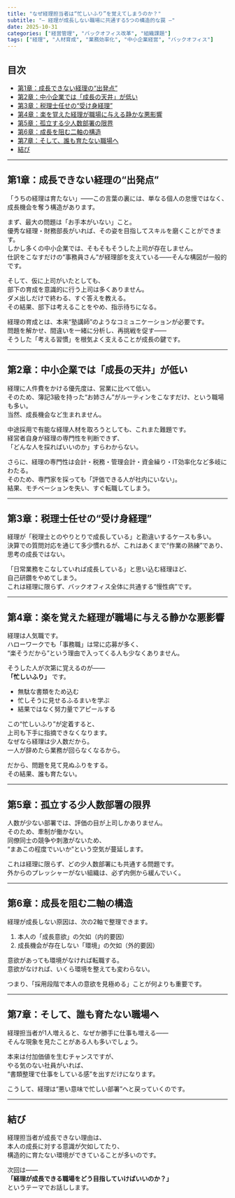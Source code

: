 ```yaml
---
title: "なぜ経理担当者は“忙しいふり”を覚えてしまうのか？"
subtitle: "― 経理が成長しない職場に共通する5つの構造的な罠 ―"
date: 2025-10-31
categories: ["経営管理", "バックオフィス改革", "組織課題"]
tags: ["経理", "人材育成", "業務効率化", "中小企業経営", "バックオフィス"]
---
```


## 目次
- [第1章：成長できない経理の“出発点”](#第1章成長できない経理の出発点)
- [第2章：中小企業では「成長の天井」が低い](#第2章中小企業では成長の天井が低い)
- [第3章：税理士任せの“受け身経理”](#第3章税理士任せの受け身経理)
- [第4章：楽を覚えた経理が職場に与える静かな悪影響](#第4章楽を覚えた経理が職場に与える静かな悪影響)
- [第5章：孤立する少人数部署の限界](#第5章孤立する少人数部署の限界)
- [第6章：成長を阻む二軸の構造](#第6章成長を阻む二軸の構造)
- [第7章：そして、誰も育たない職場へ](#第7章そして誰も育たない職場へ)
- [結び](#結び)

---

## 第1章：成長できない経理の“出発点”

「うちの経理は育たない」――この言葉の裏には、単なる個人の怠慢ではなく、  
成長機会を奪う構造があります。

まず、最大の問題は「お手本がいない」こと。  
優秀な経理・財務部長がいれば、その姿を目指してスキルを磨くことができます。  
しかし多くの中小企業では、そもそもそうした上司が存在しません。  
仕訳をこなすだけの“事務員さん”が経理部を支えている――そんな構図が一般的です。

そして、仮に上司がいたとしても、  
部下の育成を意識的に行う上司は多くありません。  
ダメ出しだけで終わる、すぐ答えを教える。  
その結果、部下は考えることをやめ、指示待ちになる。

経理の育成とは、本来“塾講師”のようなコミュニケーションが必要です。  
問題を解かせ、間違いを一緒に分析し、再挑戦を促す――  
そうした「考える習慣」を根気よく支えることが成長の鍵です。

---

## 第2章：中小企業では「成長の天井」が低い

経理に人件費をかける優先度は、営業に比べて低い。  
そのため、簿記3級を持った“お姉さん”がルーティンをこなすだけ、という職場も多い。  
当然、成長機会など生まれません。

中途採用で有能な経理人材を取ろうとしても、これまた難題です。  
経営者自身が経理の専門性を判断できず、  
「どんな人を採ればいいのか」すらわからない。

さらに、経理の専門性は会計・税務・管理会計・資金繰り・IT効率化など多岐にわたる。  
そのため、専門家を採っても「評価できる人が社内にいない」。  
結果、モチベーションを失い、すぐ転職してしまう。

---

## 第3章：税理士任せの“受け身経理”

経理が「税理士とのやりとりで成長している」と勘違いするケースも多い。  
決算での質問対応を通じて多少慣れるが、これはあくまで“作業の熟練”であり、  
思考の成長ではない。

「日常業務をこなしていれば成長している」と思い込む経理ほど、  
自己研鑽をやめてしまう。  
これは経理に限らず、バックオフィス全体に共通する“慢性病”です。

---

## 第4章：楽を覚えた経理が職場に与える静かな悪影響

経理は人気職です。  
ハローワークでも「事務職」は常に応募が多く、  
“楽そうだから”という理由で入ってくる人も少なくありません。

そうした人が次第に覚えるのが――  
**「忙しいふり」** です。

- 無駄な書類をため込む  
- 忙しそうに見せるふるまいを学ぶ  
- 結果ではなく努力量でアピールする  

この“忙しいふり”が定着すると、  
上司も下手に指摘できなくなります。  
なぜなら経理は少人数だから。  
一人が辞めたら業務が回らなくなるから。

だから、問題を見て見ぬふりをする。  
その結果、誰も育たない。

---

## 第5章：孤立する少人数部署の限界

人数が少ない部署では、評価の目が上司しかありません。  
そのため、牽制が働かない。  
同僚同士の競争や刺激がないため、  
“まあこの程度でいいか”という空気が蔓延します。

これは経理に限らず、どの少人数部署にも共通する問題です。  
外からのプレッシャーがない組織は、必ず内側から緩んでいく。

---

## 第6章：成長を阻む二軸の構造

経理が成長しない原因は、次の2軸で整理できます。

1. 本人の「成長意欲」の欠如（内的要因）  
2. 成長機会が存在しない「環境」の欠如（外的要因）

意欲があっても環境がなければ転職する。  
意欲がなければ、いくら環境を整えても変わらない。

つまり、「採用段階で本人の意欲を見極める」ことが何よりも重要です。

---

## 第7章：そして、誰も育たない職場へ

経理担当者が1人増えると、なぜか勝手に仕事も増える――  
そんな現象を見たことがある人も多いでしょう。

本来は付加価値を生むチャンスですが、  
やる気のない社員がいれば、  
“書類整理で仕事をしている感”を出すだけになります。

こうして、経理は“悪い意味で忙しい部署”へと戻っていくのです。

---

## 結び

経理担当者が成長できない理由は、  
本人の成長に対する意識が欠如してたり、  
構造的に育たない環境ができていることが多いのです。


次回は――  
**「経理が成長できる職場をどう目指していけばいいのか？」**  
というテーマでお話しします。
